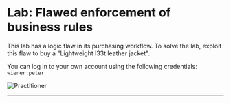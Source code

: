 # Lab: Flawed enforcement of business rules

This lab has a logic flaw in its purchasing workflow. To solve the lab, exploit this flaw to buy a "Lightweight l33t leather jacket".

You can log in to your own account using the following credentials: `wiener:peter`

![Practitioner](https://img.shields.io/badge/level-Apprentice-green)


---


